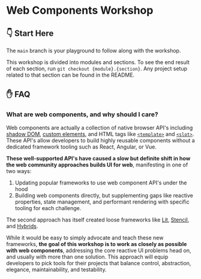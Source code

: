 # Web Components Workshop

## :point_down: Start Here

The `main` branch is your playground to follow along with the workshop.

This workshop is divided into modules and sections. To see the end result of each section, run `git checkout {module}.{section}`. Any project setup related to that section can be found in the README.

## :hand: FAQ

### What are web components, and why should I care?

Web components are actually a collection of native browser API's including [shadow DOM](https://developer.mozilla.org/en-US/docs/Web/Web_Components/Using_shadow_DOM), [custom elements](https://developer.mozilla.org/en-US/docs/Web/Web_Components/Using_custom_elements), and HTML tags like [`<template>`](https://developer.mozilla.org/en-US/docs/Web/API/HTMLTemplateElement) and [`<slot>`](https://developer.mozilla.org/en-US/docs/Web/API/Element/slot). These API's allow developers to build highly reusable components without a dedicated framework tooling such as React, Angular, or Vue.

**These well-supported API's have caused a slow but definite shift in how the web community approaches builds UI for web**, manifesting in one of two ways:

1.  Updating popular frameworks to use web component API's under the hood
2.  Building web components directly, but supplementing gaps like reactive properties, state management, and performant rendering with specific tooling for each challenge.

The second approach has itself created loose frameworks like [Lit](https://lit.dev/), [Stencil](https://stenciljs.com/), and [Hybrids](https://hybrids.js.org/#/).

While it would be easy to simply advocate and teach these new frameworks, **the goal of this workshop is to work as closely as possible with web components**, addressing the core reactive UI problems head on, and usually with more than one solution. This approach will equip developers to pick tools for their projects that balance control, abstraction, elegance, maintainability, and testability.
